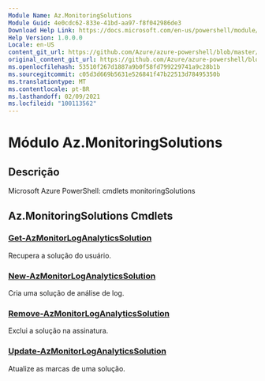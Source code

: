 ```yaml
---
Module Name: Az.MonitoringSolutions
Module Guid: 4e0cdc62-833e-41bd-aa97-f8f042986de3
Download Help Link: https://docs.microsoft.com/en-us/powershell/module/az.monitoringsolutions
Help Version: 1.0.0.0
Locale: en-US
content_git_url: https://github.com/Azure/azure-powershell/blob/master/src/MonitoringSolutions/help/Az.MonitoringSolutions.md
original_content_git_url: https://github.com/Azure/azure-powershell/blob/master/src/MonitoringSolutions/help/Az.MonitoringSolutions.md
ms.openlocfilehash: 53510f267d1887a9b0f58fd799229741a9c28b1b
ms.sourcegitcommit: c05d3d669b5631e526841f47b22513d78495350b
ms.translationtype: MT
ms.contentlocale: pt-BR
ms.lasthandoff: 02/09/2021
ms.locfileid: "100113562"
---
```

# Módulo Az.MonitoringSolutions
## Descrição
Microsoft Azure PowerShell: cmdlets monitoringSolutions

## Az.MonitoringSolutions Cmdlets
### [Get-AzMonitorLogAnalyticsSolution](Get-AzMonitorLogAnalyticsSolution.md)
Recupera a solução do usuário.

### [New-AzMonitorLogAnalyticsSolution](New-AzMonitorLogAnalyticsSolution.md)
Cria uma solução de análise de log.

### [Remove-AzMonitorLogAnalyticsSolution](Remove-AzMonitorLogAnalyticsSolution.md)
Exclui a solução na assinatura.

### [Update-AzMonitorLogAnalyticsSolution](Update-AzMonitorLogAnalyticsSolution.md)
Atualize as marcas de uma solução.


